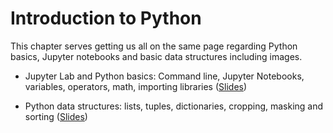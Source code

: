 # Introduction to Python

This chapter serves getting us all on the same page regarding Python basics, Jupyter notebooks and basic data structures including images.

* Jupyter Lab and Python basics: Command line, Jupyter Notebooks, variables, operators, math, importing libraries ([Slides](https://github.com/LIBREhub/napari-LatAm-workshop-2023/raw/main/docs/day1/3_Python_Introduction/Jupyte_lab_intro_and_python_basics.pdf))

* Python data structures: lists, tuples, dictionaries, cropping, masking and sorting ([Slides](https://github.com/LIBREhub/napari-LatAm-workshop-2023/raw/main/docs/day1/3_Python_Introduction/Python_data_structures.pdf))

